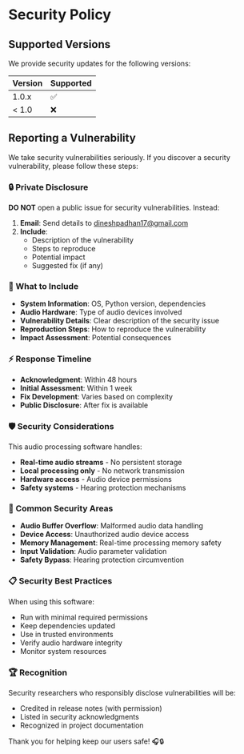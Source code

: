 # Security Policy

## Supported Versions

We provide security updates for the following versions:

| Version | Supported          |
| ------- | ------------------ |
| 1.0.x   | :white_check_mark: |
| < 1.0   | :x:                |

## Reporting a Vulnerability

We take security vulnerabilities seriously. If you discover a security vulnerability, please follow these steps:

### 🔒 Private Disclosure

**DO NOT** open a public issue for security vulnerabilities. Instead:

1. **Email**: Send details to dineshpadhan17@gmail.com
2. **Include**: 
   - Description of the vulnerability
   - Steps to reproduce
   - Potential impact
   - Suggested fix (if any)

### 📧 What to Include

- **System Information**: OS, Python version, dependencies
- **Audio Hardware**: Type of audio devices involved
- **Vulnerability Details**: Clear description of the security issue
- **Reproduction Steps**: How to reproduce the vulnerability
- **Impact Assessment**: Potential consequences

### ⚡ Response Timeline

- **Acknowledgment**: Within 48 hours
- **Initial Assessment**: Within 1 week
- **Fix Development**: Varies based on complexity
- **Public Disclosure**: After fix is available

### 🛡️ Security Considerations

This audio processing software handles:
- **Real-time audio streams** - No persistent storage
- **Local processing only** - No network transmission
- **Hardware access** - Audio device permissions
- **Safety systems** - Hearing protection mechanisms

### 🎯 Common Security Areas

- **Audio Buffer Overflow**: Malformed audio data handling
- **Device Access**: Unauthorized audio device access
- **Memory Management**: Real-time processing memory safety
- **Input Validation**: Audio parameter validation
- **Safety Bypass**: Hearing protection circumvention

### 📋 Security Best Practices

When using this software:
- Run with minimal required permissions
- Keep dependencies updated
- Use in trusted environments
- Verify audio hardware integrity
- Monitor system resources

### 🏆 Recognition

Security researchers who responsibly disclose vulnerabilities will be:
- Credited in release notes (with permission)
- Listed in security acknowledgments
- Recognized in project documentation

Thank you for helping keep our users safe! 🎧🔒
